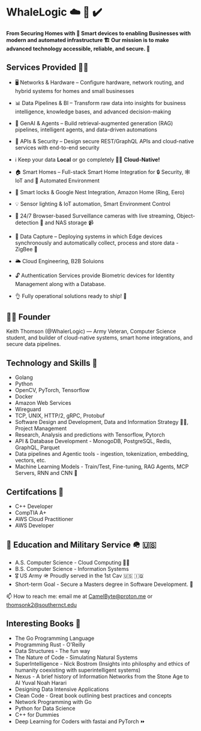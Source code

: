 # WhaleLogic ☁️ 🌊 ✔️ 


#### From Securing Homes with 🧠 Smart devices to enabling Businesses with modern and automated infrastructure 🏗️ Our mission is to make advanced technology accessible, reliable, and secure. 🔐

## Services Provided 🐕‍🦺

- 🖥️ Networks & Hardware – Configure hardware, network routing, and hybrid systems for homes and small businesses

- 📊 Data Pipelines & BI – Transform raw data into insights for business intelligence, knowledge bases, and advanced decision-making

- 🤖 GenAI & Agents – Build retrieval-augmented generation (RAG) pipelines, intelligent agents, and data-driven automations

- 🔐 APIs & Security – Design secure REST/GraphQL APIs and cloud-native services with end-to-end security

- ℹ️ Keep your data **Local** or go completely 😶‍🌫️ **Cloud-Native!** 

- 🏠 Smart Homes – Full-stack Smart Home Integration for 🔒 Security, 🕸️ IoT and 🤖 Automated Environment

- 🔐 Smart locks & Google Nest Integration, Amazon Home (Ring, Eero) 

- 💡 Sensor lighting & IoT automation, Smart Environment Control 

- 🎥 24/7 Browser-based Surveillance cameras with live streaming, Object-detection 🔳 and NAS storage 📹

- 📡 Data Capture – Deploying systems in which Edge devices synchronously and automatically collect, process and store data - ZigBee 🐝

- 🌥️ Cloud Engineering, B2B Soluions

- 🔓 Authentication Services provide Biometric devices for Identity Management along with a Database.

- 👌 Fully operational solutions ready to ship! 🚢

## 👨‍💻 Founder

Keith Thomson (@WhalerLogic) — Army Veteran, Computer Science student, and builder of cloud-native systems, smart home integrations, and secure data pipelines.


## Technology and Skills 🥞

<ul>
        <li>Golang</li>
        <li>Python</li>
        <li>OpenCV, PyTorch, Tensorflow</li>
        <li>Docker</li>
        <li>Amazon Web Services</li>
        <li>Wireguard</li>
        <li>TCP, UNIX, HTTP/2, gRPC, Protobuf</li>
        <li>Software Design and Development, Data and Information Strategy 🧑‍🚀, Project Management</li>
        <li>Research, Analysis and predictions with Tensorflow, Pytorch</li>
        <li>API & Database Development - MonogoDB, PostgreSQL, Redis, GraphQL, Parquet </li>
        <li>Data pipelines and Agentic tools - ingestion, tokenization, embedding, vectors, etc. </li>
        <li>Machine Learning Models - Train/Test, Fine-tuning, RAG Agents, MCP Servers, RNN and CNN 🧠</li>
</ul>

## Certifcations 🔐

<ul>
        <li>C++ Developer</li>
        <li>CompTIA A+</li>
        <li>AWS Cloud Practitioner</li>
        <li>AWS Developer</li>
</ul>

## 🏫 Education and Military Service 🪖 🇺🇸


<ul>
        <li> A.S. Computer Science - Cloud Computing 👨‍🎓 </li>    
        <li>B.S. Computer Science - Information Systems </li>
        <li>🎖️ US Army 🪖 Proudly served in the 1st Cav 🇺🇸 🇮🇶</li>
        <li>Short-term Goal - Secure a Masters degree in Software Development. 🚀 </li>
</ul>

📫 How to reach me: email me at CamelByte@proton.me or thomsonk2@southernct.edu

## Interesting Books 📗

- The Go Programming Language 
- Programming Rust - O'Reilly
- Data Structures - The fun way
- The Nature of Code - Simulating Natural Systems
- SuperIntelligence - Nick Bostrom (Insights into philosphy and ethics of humanity coexisting with superintelligent systems)
- Nexus - A brief history of Information Networks from the Stone Age to AI Yuval Noah Harari
- Designing Data Intensive Applications
- Clean Code - Great book outlining best practices and concepts
- Network Programming with Go
- Python for Data Science
- C++ for Dummies
- Deep Learning for Coders with fastai and PyTorch ⏩ 
